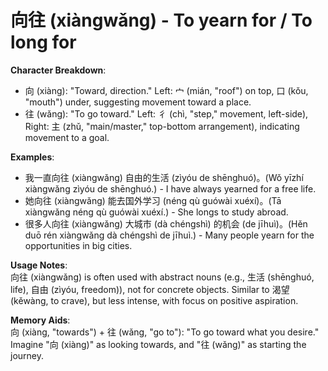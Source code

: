 # **向往 (xiàngwǎng) - To yearn for / To long for**

**Character Breakdown**:  
- 向 (xiàng): "Toward, direction." Left: 宀 (mián, "roof") on top, 口 (kǒu, "mouth") under, suggesting movement toward a place.  
- 往 (wǎng): "To go toward." Left: 彳 (chì, "step," movement, left-side), Right: 主 (zhǔ, "main/master," top-bottom arrangement), indicating movement to a goal.

**Examples**:  
- 我一直向往 (xiàngwǎng) 自由的生活 (zìyóu de shēnghuó)。(Wǒ yīzhí xiàngwǎng zìyóu de shēnghuó.) - I have always yearned for a free life.  
- 她向往 (xiàngwǎng) 能去国外学习 (néng qù guówài xuéxí)。(Tā xiàngwǎng néng qù guówài xuéxí.) - She longs to study abroad.  
- 很多人向往 (xiàngwǎng) 大城市 (dà chéngshì) 的机会 (de jīhuì)。(Hěn duō rén xiàngwǎng dà chéngshì de jīhuì.) - Many people yearn for the opportunities in big cities.

**Usage Notes**:  
向往 (xiàngwǎng) is often used with abstract nouns (e.g., 生活 (shēnghuó, life), 自由 (zìyóu, freedom)), not for concrete objects. Similar to 渴望 (kěwàng, to crave), but less intense, with focus on positive aspiration.

**Memory Aids**:  
向 (xiàng, "towards") + 往 (wǎng, "go to"): "To go toward what you desire." Imagine "向 (xiàng)" as looking towards, and "往 (wǎng)" as starting the journey.